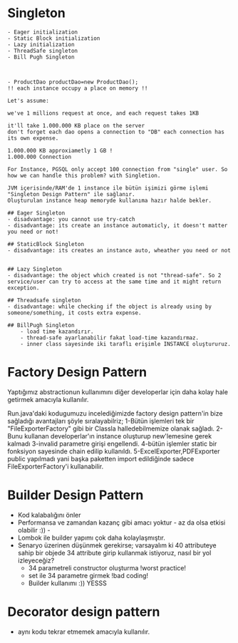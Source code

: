 # Singleton

    - Eager initialization
    - Static Block initialization
    - Lazy initialization
    - ThreadSafe singleton
    - Bill Pugh Singleton



    - ProductDao productDao=new ProductDao(); 
    !! each instance occupy a place on memory !!

    Let's assume:

    we've 1 millions request at once, and each request takes 1KB

    it'll take 1.000.000 KB place on the server
    don't forget each dao opens a connection to "DB" each connection has its own expense.

    1.000.000 KB approxiametly 1 GB !
    1.000.000 Connection

    For Instance, PGSQL only accept 100 connection from "single" user. So
    how we can handle this problem? with Singletion.

    JVM içerisinde/RAM'de 1 instance ile bütün işimizi görme işlemi "Singleton Design Pattern" ile sağlanır.
    Oluşturulan instance heap memoryde kullanıma hazır halde bekler.

    ## Eager Singleton
    - disadvantage: you cannot use try-catch 
    - disadvantage: its create an instance automaticly, it doesn't matter you need or not!

    ## StaticBlock Singleton
    - disadvantage: its creates an instance auto, wheather you need or not 


    ## Lazy Singleton
    - disadvantage: the object which created is not "thread-safe". So 2 service/user can try to access at the same time and it might return exception.

    ## Threadsafe singleton
    - disadvantage: while checking if the object is already using by someone/something, it costs extra expense.

    ## BillPugh Singleton
        - load time kazandırır.
        - thread-safe ayarlanabilir fakat load-time kazandırmaz.
        - inner class sayesinde iki taraflı erişimle INSTANCE oluştururuz.


# Factory Design Pattern
Yaptığımız abstractionun kullanımını diğer developerlar için daha kolay hale getirmek amacıyla kullanılır.

Run.java'daki kodugumuzu incelediğimizde factory design pattern'in bize sağladığı avantajları şöyle sıralayabilriz;
1-Bütün işlemleri tek bir "FileExporterFactory" gibi bir Classla halledebilmemize olanak sağladı.
2-Bunu kullanan developerlar'ın instance oluşturup new'lemesine gerek kalmadı
3-invalid parametre girişi engellendi.
4-bütün işlemler static bir fonksiyon sayesinde chain edilip kullanıldı.
5-ExcelExporter,PDFExporter public yapılmadı yani başka paketten import edildiğinde sadece FileExporterFactory'i kullanabilir.


# Builder Design Pattern
- Kod kalabalığını önler
- Performansa ve zamandan kazanç gibi amacı yoktur - az da olsa etkisi olabilir :)) -
- Lombok ile builder yapımı çok daha kolaylaşmıştır.
- Senaryo üzerinen düşünmek gerekirse; 
varsayalım ki 40 attributeye sahip bir objede 34 attribute girip kullanmak istiyoruz, nasıl bir yol izleyeceğiz?
    - 34 parametreli constructor oluşturma !worst practice!
    - set ile 34 parametre girmek !bad coding!
    - Builder kullanımı :)) YESSS

# Decorator design pattern
- aynı kodu tekrar etmemek amacıyla kullanılır.
